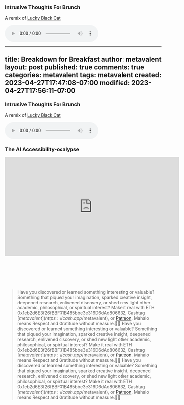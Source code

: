 ### Intrusive Thoughts For Brunch

A remix of [Lucky Black Cat](https://open.spotify.com/track/3MkaTyLivC0P7odKTS6IoD?si=-Hcps83gSlGmsEQoB4HePg).

<audio controls>
  <source src="https://github.com/metavalent/metavalent.github.io/blob/gh-pages/assets/audio-video/BreakdownBreakthrough.mp3?raw=true" type="audio/mpeg">
Your browser does not support the audio element.
</audio>

<!-- For custom thumbnail
![alt text](/assets/images/image.jpg "title")
-->
---
title: Breakdown for Breakfast
author: metavalent
layout: post
published: true
comments: true
categories: metavalent
tags: metavalent
created: 2023-04-27T17:47:08-07:00
modified: 2023-04-27T17:56:11-07:00
---

### Intrusive Thoughts For Brunch

A remix of [Lucky Black Cat](https://open.spotify.com/track/3MkaTyLivC0P7odKTS6IoD?si=-Hcps83gSlGmsEQoB4HePg).

<audio controls>
  <source src="https://github.com/metavalent/metavalent.github.io/blob/gh-pages/assets/audio-video/BreakdownBreakthrough.mp3?raw=true" type="audio/mpeg">
Your browser does not support the audio element.
</audio>

<!-- For custom thumbnail
![alt text](/assets/images/image.jpg "title")
-->
### The AI Accessibility-ocalypse

<!-- Generic Embed
Watch [Video_Title](https://youtu.be/MmHqthzJER4) if the embed below does not behave nicely.

<div class="embed-container"><iframe width="560" height="320" src="https://www.youtube.com/embed/MmHqthzJER4" title="YouTube video player" frameborder="0" allow="accelerometer; autoplay; clipboard-write; encrypted-media; gyroscope; picture-in-picture" allowfullscreen></iframe></div>
-->

<iframe id="ytplayer" type="text/html" width="560" height="320"
  src="https://www.youtube.com/embed/MmHqthzJER4?autoplay=1"
  frameborder="0"></iframe>

<!-- HTML5 Embed - GitHub LFS storage: append ?raw=true  
<video width="560" height="320" controls>
  <source src="https://youtu.be/MmHqthzJER4) if the embed below does no" type="video/mp4">
  <source src=src="https://youtu.be/MmHqthzJER4) if the embed below does no" type="video/webm">
Your browser does not support the video tag.
</video>
-->

<!-- HTML5 Embed - GitHub LFS storage: append ?raw=true  
<audio controls>
  <source src="https://youtu.be/MmHqthzJER4) if the embed below does no" type="audio/mpeg">
  <source src="https://youtu.be/MmHqthzJER4) if the embed below does no" type="audio/ogg">
Your browser does not support the audio element.
</audio>
-->

<!-- For custom thumbnail
![alt text](/assets/images/image.jpg "title")
-->
<p>&nbsp;</p>
<p>&nbsp;</p>
<p>&nbsp;</p>

> Have you discovered or learned something interesting or valuable? Something that piqued your imagination, sparked creative insight, deepened research, enlivened discovery, or shed new light other academic, philosophical, or spiritual interest? Make it real with ETH 0x1eb2d6E3f26fBBF31B485bbe3e316D6dAd806632, Cashtag [$metavalent](https://cash.app/$metavalent), or [Patreon](https://patreon.com/metavalent). Mahalo means Respect and Gratitude without measure.🙏🏼
> Have you discovered or learned something interesting or valuable? Something that piqued your imagination, sparked creative insight, deepened research, enlivened discovery, or shed new light other academic, philosophical, or spiritual interest? Make it real with ETH 0x1eb2d6E3f26fBBF31B485bbe3e316D6dAd806632, Cashtag [$metavalent](https://cash.app/$metavalent), or [Patreon](https://patreon.com/metavalent). Mahalo means Respect and Gratitude without measure.🙏🏼
> Have you discovered or learned something interesting or valuable? Something that piqued your imagination, sparked creative insight, deepened research, enlivened discovery, or shed new light other academic, philosophical, or spiritual interest? Make it real with ETH 0x1eb2d6E3f26fBBF31B485bbe3e316D6dAd806632, Cashtag [$metavalent](https://cash.app/$metavalent), or [Patreon](https://patreon.com/metavalent). Mahalo means Respect and Gratitude without measure.🙏🏼
